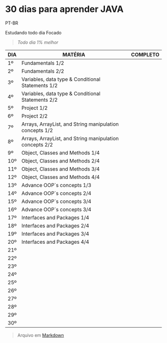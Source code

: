 # 30 dias para aprender JAVA
PT-BR

Estudando todo dia 
Focado
> _Todo dia 1% melhor_

DIA       | MATÉRIA |  COMPLETO |
--------- | ------- |  -------- |
1º        |  Fundamentals  1/2      |           |
2º        |  Fundamentals 2/2       |           |
3º        |  Variables, data type & Conditional Statements 1/2       |           |
4º        |   Variables, data type & Conditional Statements 2/2      |           |
5º        |   Project 1/2 |           |
6º        |   Project 2/2 |           |
7º        |  Arrays, ArrayList, and String manipulation concepts   1/2    |           |
8º        |  Arrays, ArrayList, and String manipulation concepts   2/2    |           |
9º         |   Object, Classes and Methods  1/4   |           |
10º        |   Object, Classes and Methods  2/4   |           |
11º        |   Object, Classes and Methods  3/4   |           |
12º        |   Object, Classes and Methods  4/4   |           |
13º        |   Advance OOP`s concepts 1/3    |           |
14º        |   Advance OOP`s concepts 2/4    |           |
15º        |   Advance OOP`s concepts 3/4    |           |
16º        |   Advance OOP`s concepts 3/4     |           |
17º        |   Interfaces and Packages 1/4    |           |
18º        |   Interfaces and Packages 2/4     |           |
19º        |   Interfaces and Packages 3/4     |           |
20º        |   Interfaces and Packages 4/4     |           |
21º        |        |           |
22º        |        |           |
23º        |        |           |
24º        |        |           |
25º        |        |           |
26º        |        |           |
27º        |        |           |
28º        |        |           |
29º        |        |           |
30º        |        |           |



>Arquivo em [Markdown](https://docs.pipz.com/central-de-ajuda/learning-center/guia-basico-de-markdown#)
